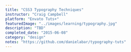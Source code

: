 ```yaml
---
title: "CSS3 Typography Techniques"
instructor: "Craig Campbell"
platform: "Envato Tuts+"
featuredImage: "../images/learning/typography.jpg"
description: "TBD"
completed_date: "2015-06-08"
category: "design"
notes: "https://github.com/danielabar/typography-tuts"
---
```

